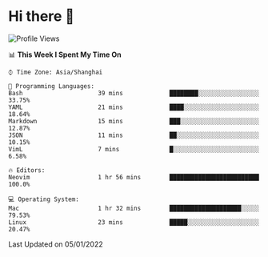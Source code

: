 # Hi there 👋

<!--
**wsmbsbbz/wsmbsbbz** is a ✨ _special_ ✨ repository because its `README.md` (this file) appears on your GitHub profile.

Here are some ideas to get you started:

- 🔭 I’m currently working on ...
- 🌱 I’m currently learning ...
- 👯 I’m looking to collaborate on ...
- 🤔 I’m looking for help with ...
- 💬 Ask me about ...
- 📫 How to reach me: ...
- 😄 Pronouns: ...
- ⚡ Fun fact: ...
-->
<!--START_SECTION:waka-->
![Profile Views](http://img.shields.io/badge/Profile%20Views-0-blue)

📊 **This Week I Spent My Time On** 

```text
⌚︎ Time Zone: Asia/Shanghai

💬 Programming Languages: 
Bash                     39 mins             ████████░░░░░░░░░░░░░░░░░   33.75% 
YAML                     21 mins             ████░░░░░░░░░░░░░░░░░░░░░   18.64% 
Markdown                 15 mins             ███░░░░░░░░░░░░░░░░░░░░░░   12.87% 
JSON                     11 mins             ██░░░░░░░░░░░░░░░░░░░░░░░   10.15% 
VimL                     7 mins              █░░░░░░░░░░░░░░░░░░░░░░░░   6.58%

🔥 Editors: 
Neovim                   1 hr 56 mins        █████████████████████████   100.0%

💻 Operating System: 
Mac                      1 hr 32 mins        ████████████████████░░░░░   79.53% 
Linux                    23 mins             █████░░░░░░░░░░░░░░░░░░░░   20.47%

```


 Last Updated on 05/01/2022
<!--END_SECTION:waka-->
